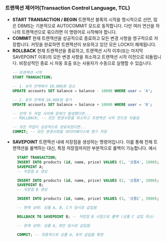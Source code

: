 ### 트랜잭션 제어어(Transaction Control Language, TCL)

- **START TRANSACTION / BEGIN**
  트랜잭션 블록의 시작을 명시적으로 선언, 많은 DBMS는 기본적으로 AUTOCOMMIT 모드로 동작합니다. 다만 여러 연산을 하나의 트랜잭션으로 묶으려면 이 명령어로 시작해야 합니다.
- **COMMIT**
  현재 트랜잭션을 성공적으로 종료하고 모든 변경 사항을 영구적으로 저장합니다.
  커밋을 완료하면 트랜잭션이 보유하고 있던 모든 LOCK이 해제됩니다.
- **ROLLBACK**
  현재 트랜잭션을 종료하고, 트랜잭션 시작 이후(또는 마지막 SAVEPOINT 이후)의 모든 변경 사항을 취소하고 트랜잭션 시작 이전으로 되돌립니다. 
  비정상적인 종료 시 자동 호출 또는 사용자가 수동으로 실행할 수 있습니다.
  ```SQL
  -- 트랜잭션 시작
  START TRANSACTION;

  -- 1. A의 잔액에서 10,000원 감소
  UPDATE accounts SET balance = balance - 10000 WHERE user = 'A';

  -- 2. B의 잔액에 10,000원 증가
  UPDATE accounts SET balance = balance + 10000 WHERE user = 'B';

  -- 만약 두 작업 사이에 문제가 발생했다면...
  -- ROLLBACK; -- 모든 변경사항을 취소하고 트랜잭션 시작 전으로 되돌림

  -- 모든 작업이 성공적으로 완료되었다면...
  COMMIT; -- 모든 변경사항을 데이터베이스에 영구 저장
  ```
- **SAVEPOINT**
  트랜잭션 내에 저장점을 생성하는 명령어입니다.
  이를 통해 전체 트랜잭션을 롤백하는 대신, 특정 저장점까지만 부분적으로 롤백이 가능합니다.
  예시
  ```SQL
    START TRANSACTION;
    INSERT INTO products (id, name, price) VALUES (1, '상품A', 1000);
    SAVEPOINT A; 
    -- 저장점 A 생성

    INSERT INTO products (id, name, price) VALUES (2, '상품B', 2000);
    SAVEPOINT B; 
    -- 저장점 B 생성

    INSERT INTO products (id, name, price) VALUES (3, '상품C', 3000);

    -- 현재 상태: 상품 A, B, C가 임시로 삽입됨

    ROLLBACK TO SAVEPOINT B; -- 저장점 B 시점으로 롤백 (상품 C 삽입 취소)

    -- 현재 상태: 상품 A, B만 임시로 삽입됨

    COMMIT; -- 최종적으로 상품 A, B의 삽입을 확정
    ```

    